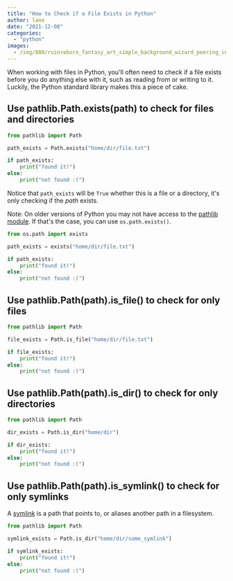 ```yaml
---
title: "How to Check if a File Exists in Python"
author: lane
date: "2021-12-08"
categories:
  - "python"
images:
  - /img/800/ruinreborn_fantasy_art_simple_background_wizard_peering_into__0b83a342-a1bf-4494-9a7a-275433b55a0c_3.png.webp
---
```


When working with files in Python, you'll often need to check if a file exists before you do anything else with it, such as reading from or writing to it. Luckily, the Python standard library makes this a piece of cake.

## Use pathlib.Path.exists(path) to check for files and directories

```py
from pathlib import Path

path_exists = Path.exists("home/dir/file.txt")

if path_exists:
    print("found it!")
else:
    print("not found :(")
```

Notice that `path_exists` will be `True` whether this is a file or a directory, it's only checking if the _path_ exists.

Note: On older versions of Python you may not have access to the [pathlib module](https://docs.python.org/3/library/pathlib.html). If that's the case, you can use `os.path.exists()`.

```py
from os.path import exists

path_exists = exists("home/dir/file.txt")

if path_exists:
    print("found it!")
else:
    print("not found :(")
```

## Use pathlib.Path(path).is_file() to check for only files

```py
from pathlib import Path

file_exists = Path.is_file("home/dir/file.txt")

if file_exists:
    print("found it!")
else:
    print("not found :(")
```

## Use pathlib.Path(path).is_dir() to check for only directories

```py
from pathlib import Path

dir_exists = Path.is_dir("home/dir")

if dir_exists:
    print("found it!")
else:
    print("not found :(")
```

## Use pathlib.Path(path).is_symlink() to check for only symlinks

A [symlink](https://en.wikipedia.org/wiki/Symbolic_link) is a path that points to, or aliases another path in a filesystem.

```py
from pathlib import Path

symlink_exists = Path.is_dir("home/dir/some_symlink")

if symlink_exists:
    print("found it!")
else:
    print("not found :(")
```
